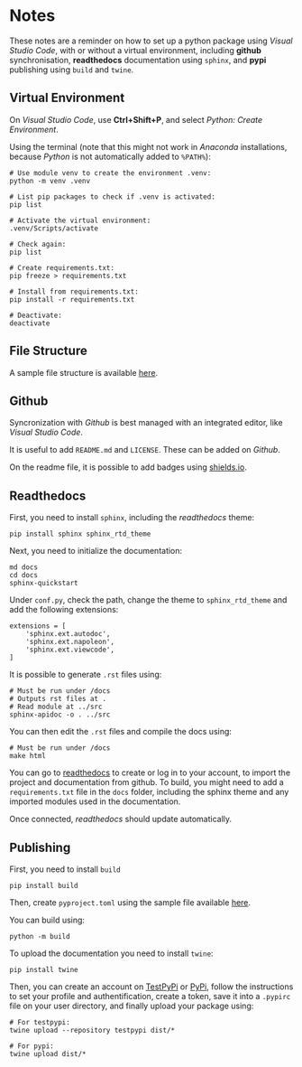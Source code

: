 # Notes

These notes are a reminder on how to set up a python package using _Visual Studio Code_, with or without a virtual environment, including **github** synchronisation, **readthedocs** documentation using `sphinx`, and **pypi** publishing using `build` and `twine`.

## Virtual Environment

On _Visual Studio Code_, use **Ctrl+Shift+P**, and select _Python: Create Environment_.

Using the terminal (note that this might not work in _Anaconda_ installations, because _Python_ is not automatically added to `%PATH%`):
```
# Use module venv to create the environment .venv:
python -m venv .venv

# List pip packages to check if .venv is activated:
pip list

# Activate the virtual environment:
.venv/Scripts/activate

# Check again:
pip list

# Create requirements.txt:
pip freeze > requirements.txt

# Install from requirements.txt:
pip install -r requirements.txt

# Deactivate:
deactivate
```

## File Structure

A sample file structure is available [here](https://github.com/pypa/sampleproject).

## Github

Syncronization with _Github_ is best managed with an integrated editor, like _Visual Studio Code_.

It is useful to add `README.md` and `LICENSE`. These can be added on _Github_.

On the readme file, it is possible to add badges using [shields.io](https://shields.io/).

## Readthedocs

First, you need to install `sphinx`, including the _readthedocs_ theme:
```
pip install sphinx sphinx_rtd_theme
```

Next, you need to initialize the documentation:
```
md docs
cd docs
sphinx-quickstart
```

Under `conf.py`, check the path, change the theme to `sphinx_rtd_theme` and add the following extensions:
```
extensions = [
    'sphinx.ext.autodoc',
    'sphinx.ext.napoleon',
    'sphinx.ext.viewcode',
]
```

It is possible to generate `.rst` files using:
```
# Must be run under /docs
# Outputs rst files at .
# Read module at ../src
sphinx-apidoc -o . ../src
```

You can then edit the `.rst` files and compile the docs using:
```
# Must be run under /docs
make html
```

You can go to [readthedocs](https://readthedocs.org/) to create or log in to your account, to import the project and documentation from github. To build, you might need to add a `requirements.txt` file in the `docs` folder, including the sphinx theme and any imported modules used in the documentation.

Once connected, _readthedocs_ should update automatically.

## Publishing

First, you need to install `build`
```
pip install build
```

Then, create `pyproject.toml` using the sample file available [here](https://github.com/pypa/sampleproject).

You can build using:
```
python -m build
```

To upload the documentation you need to install `twine`:
```
pip install twine
```

Then, you can create an account on [TestPyPi](https://test.pypi.org/) or [PyPi](https://pypi.org/), follow the instructions to set your profile and authentification, create a token, save it into a `.pypirc` file on your user directory, and finally upload your package using:
```
# For testpypi:
twine upload --repository testpypi dist/*

# For pypi:
twine upload dist/*
```